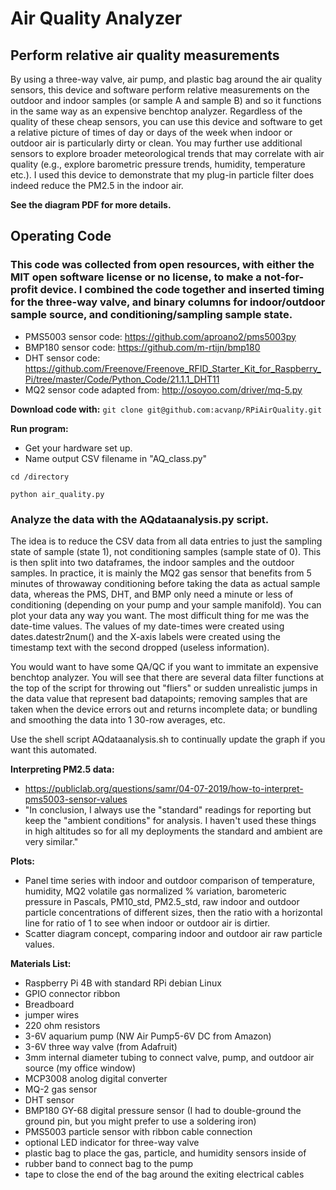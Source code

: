 # Air Quality Analyzer
## Perform relative air quality measurements

By using a three-way valve, air pump, and plastic bag around the air quality sensors, this device and software perform relative measurements on the outdoor and indoor samples (or sample A and sample B) and so it functions in the same way as an expensive benchtop analyzer. Regardless of the quality of these cheap sensors, you can use this device and software to get a relative picture of times of day or days of the week when indoor or outdoor air is particularly dirty or clean. You may further use additional sensors to explore broader meteorological trends that may correlate with air quality (e.g., explore barometric pressure trends, humidity, temperature etc.). I used this device to demonstrate that my plug-in particle filter does indeed reduce the PM2.5 in the indoor air.

__See the diagram PDF for more details.__

## Operating Code
### This code was collected from open resources, with either the MIT open software license or no license, to make a not-for-profit device. I combined the code together and inserted timing for the three-way valve, and binary columns for indoor/outdoor sample source, and conditioning/sampling sample state.
* PMS5003 sensor code: https://github.com/aproano2/pms5003py
* BMP180 sensor code: https://github.com/m-rtijn/bmp180
* DHT sensor code: https://github.com/Freenove/Freenove_RFID_Starter_Kit_for_Raspberry_Pi/tree/master/Code/Python_Code/21.1.1_DHT11
* MQ2 sensor code adapted from: http://osoyoo.com/driver/mq-5.py

__Download code with:__
`git clone git@github.com:acvanp/RPiAirQuality.git`


__Run program:__
* Get your hardware set up.
* Name output CSV filename in "AQ_class.py"

`cd /directory`

`python air_quality.py`

### Analyze the data with the AQdataanalysis.py script. 
The idea is to reduce the CSV data from all data entries to just the sampling state of sample (state 1), not conditioning samples (sample state of 0). This is then split into two dataframes, the indoor samples and the outdoor samples. In practice, it is mainly the MQ2 gas sensor that benefits from 5 minutes of throwaway conditioning before taking the data as actual sample data, whereas the PMS, DHT, and BMP only need a minute or less of conditioning (depending on your pump and your sample manifold). You can plot your data any way you want. The most difficult thing for me was the date-time values. The values of my date-times were created using dates.datestr2num() and the X-axis labels were created using the timestamp text with the second dropped (useless information). 

You would want to have some QA/QC if you want to immitate an expensive benchtop analyzer. You will see that there are several data filter functions at the top of the script for throwing out "fliers" or sudden unrealistic jumps in the data value that represent bad datapoints; removing samples that are taken when the device errors out and returns incomplete data; or bundling and smoothing the data into 1 30-row averages, etc.

Use the shell script AQdataanalysis.sh to continually update the graph if you want this automated.

__Interpreting PM2.5 data:__
* https://publiclab.org/questions/samr/04-07-2019/how-to-interpret-pms5003-sensor-values
* "In conclusion, I always use the "standard" readings for reporting but keep the "ambient conditions" for analysis. I haven't used these things in high altitudes so for all my deployments the standard and ambient are very similar."

__Plots:__
* Panel time series with indoor and outdoor comparison of temperature, humidity, MQ2 volatile gas normalized % variation, barometeric pressure in Pascals, PM10_std, PM2.5_std, raw indoor and outdoor particle concentrations of different sizes, then the ratio with a horizontal line for ratio of 1 to see when indoor or outdoor air is dirtier.
* Scatter diagram concept, comparing indoor and outdoor air raw particle values.


__Materials List:__
* Raspberry Pi 4B with standard RPi debian Linux
* GPIO connector ribbon
* Breadboard
* jumper wires
* 220 ohm resistors
* 3-6V aquarium pump (NW Air Pump5-6V DC from Amazon)
* 3-6V three way valve (from Adafruit)
* 3mm internal diameter tubing to connect valve, pump, and outdoor air source (my office window)
* MCP3008 anolog digital converter
* MQ-2 gas sensor
* DHT sensor
* BMP180 GY-68 digital pressure sensor (I had to double-ground the ground pin, but you might prefer to use a soldering iron)
* PMS5003 particle sensor with ribbon cable connection
* optional LED indicator for three-way valve
* plastic bag to place the gas, particle, and humidity sensors inside of
* rubber band to connect bag to the pump
* tape to close the end of the bag around the exiting electrical cables
